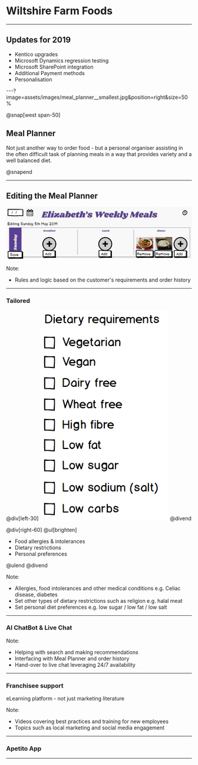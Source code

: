 # Wiltshire Farm Foods

---

## Updates for 2019

* Kentico upgrades
* Microsoft Dynamics regression testing
* Microsoft SharePoint integration
* Additional Payment methods
* Personalisation

---?image=assets/images/meal_planner__smallest.jpg&position=right&size=50%

@snap[west span-50]

## Meal Planner

Not just another way to order food - but a personal organiser assisting in the often difficult task of planning meals in a way that provides variety and a well balanced diet.

@snapend

---

## Editing the Meal Planner

![Editing](assets/images/editing_meal_planner.png)

Note:

* Rules and logic based on the customer's requirements and order history

---

### Tailored

@div[left-30]
![Tailored](assets/images/dietary_requirements.png)
@divend

@div[right-60]
@ul[brighten]

* Food allergies & intolerances
* Dietary restrictions
* Personal preferences
  
@ulend
@divend

Note:

* Allergies, food intolerances and other medical conditions e.g. Celiac disease, diabetes
* Set other types of dietary restrictions such as religion e.g. halal meat
* Set personal diet preferences e.g. low sugar / low fat / low salt
  
---

### AI ChatBot & Live Chat

Note:

* Helping with search and making recommendations
* Interfacing with Meal Planner and order history
* Hand-over to live chat leveraging 24/7 availability

---

### Franchisee support

eLearning platform - not just marketing literature

Note:

* Videos covering best practices and training for new employees
* Topics such as local marketing and social media engagement
  
---

### Apetito App

---